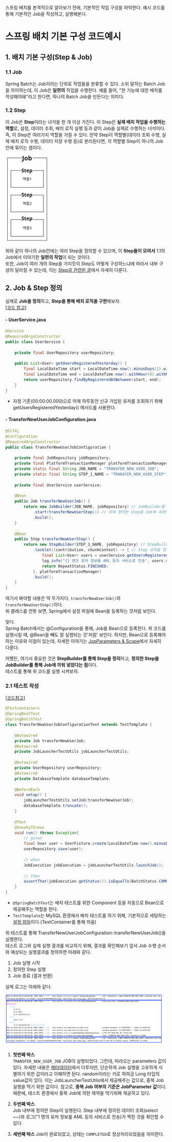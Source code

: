 
스프링 배치를 본격적으로 알아보기 전에, 기본적인 작업 구성을 파악한다. 예시 코드를 통해 기본적인 Job을 작성하고, 실행해본다.  

# 스프링 배치 기본 구성 코드예시


## 1. 배치 기본 구성(Step & Job)

### 1.1 Job
Spring Batch는 Job이라는 단위로 작업들을 분류할 수 있다. 
소위 말하는 Batch Job을 의미하는데, 이 Job은 **일련의** 작업을 수행한다. 예를 들어, "한 기능에 대한 배치를 작성해야돼"라고 한다면, 하나의 Batch Job을 만든다는 의미다.  

### 1.2 Step
이 Job은 **Step**이라는 녀석을 한 개 이상 가진다. 이 Step은 **실제 배치 작업을 수행하는 역할**로, 설정, 데이터 조회, 배치 로직 실행 등과 같이 Job을 실제로 수행하는 녀석이다.  
즉, 이 Step은 여러가지 역할을 가질 수 있다. 만약 Step이 역할별(데이터 조회 수행, 실제 배치 로직 수행, 데이터 저장 수행 등)로 분리된다면, 각 역할별 Step이 하나의 Job 안에 묶이는 셈이다.  

![job과 step의 관계](src/main/resources/static/job_step.png)

위와 같이 하나의 Job안에는 여러 Step을 정의할 수 있으며, 이 **Step들이 모여서** 1.1의 Job에서 이야기한 **일련의 작업**이 되는 것이다.  
또한, Job이 여러 개의 Step을 가지듯이 Step도 어떻게 구성하느냐에 따라서 내부 구성이 달라질 수 있는데, 이는 [Step과 관련된 글](../batch4/README.md)에서 자세히 다룬다.  


## 2. Job & Step 정의

실제로 **Job을 정의**하고, **Step을 통해 배치 로직을 구현**해보자.  
[[코드 참고]](src/main/java/sj/batch/stepAndJob/job/TransferNewUserJobConfiguration.java)

#### - UserService.java
```java
@Service
@RequiredArgsConstructor
public class UserService {

    private final UserRepository userRepository;

    public List<User> getUsersRegisteredYesterday() {
        final LocalDateTime start = LocalDateTime.now().minusDays(1).withHour(0).withMinute(0).withSecond(0).withNano(0);
        final LocalDateTime end = LocalDateTime.now().withHour(0).withMinute(0).withSecond(0).withNano(0);
        return userRepository.findByRegisteredAtBetween(start, end);
    }
}
```
- 자정 기준(00:00:00.000)으로 어제 하루동안 신규 가입된 유저를 조회하기 위해 getUsersRegisteredYesterday() 메서드를 사용한다. 


#### - TransferNewUserJobConfiguration.java
```java
@Slf4j
@Configuration
@RequiredArgsConstructor
public class TransferNewUserJobConfiguration {

    private final JobRepository jobRepository;
    private final PlatformTransactionManager platformTransactionManager;
    private static final String JOB_NAME = "TRANSFER_NEW_USER_JOB";
    private static final String STEP_1_NAME = "TRANSFER_NEW_USER_STEP";

    private final UserService userService;

    @Bean
    public Job transferNewUserJob() {
        return new JobBuilder(JOB_NAME, jobRepository) // JobBuilder를 통해 Job을 정의한다.
            .start(transferNewUserStep()) // 아래 정의한 step을 Job에 속하도록 집어 넣는다.
            .build();
    }

    @Bean
    public Step transferNewUserStep() {
        return new StepBuilder(STEP_1_NAME, jobRepository) // StepBuilder를 통해 Step을 정의한다.
            .tasklet((contribution, chunkContext) -> { // Step 로직을 정의
                final List<User> users = userService.getUsersRegisteredYesterday();
                log.info("{} 명의 유저 정보를 AML 등의 서비스로 전송", users.size());
                return RepeatStatus.FINISHED;
            }, platformTransactionManager)
            .build();
    }
} 
```

여기서 봐야할 내용은 딱 두가지다. `transferNewUserJob()`와 `transferNewUserStep()`이다.  
위 클래스를 언뜻 보면, Spring에서 설정 파일에 Bean을 등록하는 것처럼 보인다.  

맞다.  
Spring Batch에서는 @Configuration을 통해, Job을 Bean으로 등록한다.
위 코드를 실행시킬 때, @Bean을 빼도 잘 실행되는 것'처럼' 보인다. 하지만, Bean으로 등록해야 하는 이유와 이점이 있는데, 자세한 이야기는 [JopParameters & Scope]()에서 자세히 다룬다.

어쨌든, 여기서 중요한 것은 **StepBuilder를 통해 Step을 정의**하고, **정의한 Step을JobBuilder를 통해 Job에 끼워 넣었다는 점**이다.  
테스트를 통해 위 코드를 실행 시켜보자.  


### 2.1 테스트 작성

[[코드참고](src/test/java/sj/batch/stepAndJob/job/TransferNewUserJobConfigurationTest.java)]

```java
@Testcontainers
@SpringBootTest
@SpringBatchTest
class TransferNewUserJobConfigurationTest extends TestTemplate {

    @Autowired
    private Job transferNewUserJob;
    @Autowired
    private JobLauncherTestUtils jobLauncherTestUtils;

    @Autowired
    private UserRepository userRepository;
    @Autowired
    private DatabaseTemplate databaseTemplate;

    @BeforeEach
    void setup() {
        jobLauncherTestUtils.setJob(transferNewUserJob);
        databaseTemplate.truncate();
    }

    @Test
    @SneakyThrows
    void run() throws Exception{
        // given
        final User user = UserFixture.create(LocalDateTime.now().minusDays(1));
        userRepository.save(user);

        // when
        JobExecution jobExecution = jobLauncherTestUtils.launchJob();

        // then
        assertThat(jobExecution.getStatus()).isEqualTo(BatchStatus.COMPLETED);
    }
}
```

- `@SpringBatchTest`는 배치 테스트를 위한 Component 등을 자동으로 Bean으로 제공해주는 역할을 한다.
- `TestTemplate`는 MySQL 환경에서 배치 테스트를 하기 위해, 기본적으로 세팅하는 [설정 파일]()이다.(TestContainer를 통해 띄움) 

위 테스트를 통해 TransferNewUserJobConfiguration::transferNewUserJob()을 실행한다.  
테스트 로그와 실제 실행 결과를 비교하기 위해, 결과를 확인해보기 앞서 Job 수행 순서와 예상되는 실행결과를 정의하면 아래와 같다.  
1. Job 실행 시작
2. 정의한 Step 실행
3. Job 종료 (결과 반환)

실제 로그는 아래와 같다.  

![job 테스트 실행 결과](src/main/resources/static/batch1_job_test_result.png)

1. **첫번째 박스**  
`TRANSFER_NEW_USER_JOB` JOB이 실행되었다. 그런데, 따라오는 parameters 값이 있다. 
자세한 내용은 [메타데이터]()에서 다루지만, 단순하게 Job 실행을 고유하게 식별하기 위한 값이라고 이해하면 된다. random이라는 키로 하여금 Long 타입의 value값이 있다. 
이는 JobLauncherTestUtils에서 제공해주는 값으로, 중복 Job 실행을 막기 위한 값이다. 참고로, **중복 Job 여부의 기준은 JobParameter 값**이다. 
때문에, 테스트 환경에서 중복 Job에 의한 제약을 막기위해 제공하고 있다.  

2. **두번째 박스**  
Job 내부에 정의한 Step이 실행된다. Step 내부에 정의된 데이터 조회(select ~~)와 로그("1 명의 유저 정보를 AML 등의 서비스로 전송)가 찍힌 것을 확인할 수 있다.  

3. **세번째 박스**
Job이 완료되었고, 상태는 `COMPLETED`로 정상처리되었음을 의미한다.
